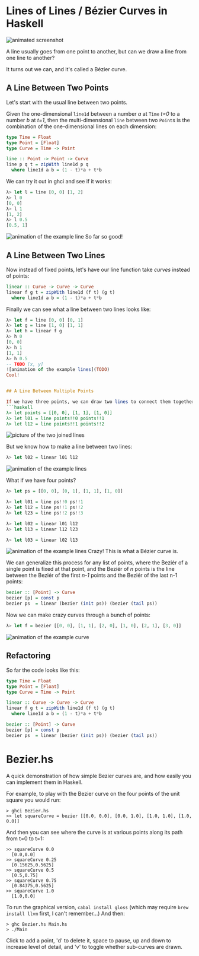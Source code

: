 # Lines of Lines / Bézier Curves in Haskell
![animated screenshot](https://x.st/images/bezier.gif)

A line usually goes from one point to another, but can we draw a line from one line to another?

It turns out we can, and it's called a Bézier curve.


## A Line Between Two Points

Let's start with the usual line between two points.

Given the one-dimensional `line1d` between a number *a* at `Time` *t=0* to a number *b* at *t=1*, then the multi-dimensional `line` between two `Point`s is the combination of the one-dimensional lines on each dimension:
```haskell
type Time = Float
type Point = [Float]
type Curve = Time -> Point

line :: Point -> Point -> Curve
line p q t = zipWith line1d p q
  where line1d a b = (1 - t)*a + t*b
```

We can try it out in ghci and see if it works:
```haskell
λ> let l = line [0, 0] [1, 2]
λ> l 0
[0, 0]
λ> l 1
[1, 2]
λ> l 0.5
[0.5, 1]
```
![animation of the example line](TODO)
So far so good!


## A Line Between Two Lines

Now instead of fixed points, let's have our line function take *curves* instead of points:
```haskell
linear :: Curve -> Curve -> Curve
linear f g t = zipWith line1d (f t) (g t)
  where line1d a b = (1 - t)*a + t*b
```

Finally we can see what a line between two lines looks like:
```haskell
λ> let f = line [0, 0] [0, 1]
λ> let g = line [1, 0] [1, 1]
λ> let h = linear f g
λ> h 0
[0, 0]
λ> h 1
[1, 1]
λ> h 0.5
-- TODO [x, y]
![animation of the example lines](TODO)
Cool!


## A Line Between Multiple Points

If we have three points, we can draw two lines to connect them together.
```haskell
λ> let points = [[0, 0], [1, 1], [1, 0]]
λ> let l01 = line points!!0 points!!1
λ> let l12 = line points!!1 points!!2
```
![picture of the two joined lines](TODO)

But we know how to make a line between two lines:
```haskell
λ> let l02 = linear l01 l12
```
![animation of the example lines](TODO)

What if we have four points?
```haskell
λ> let ps = [[0, 0], [0, 1], [1, 1], [1, 0]]

λ> let l01 = line ps!!0 ps!!1
λ> let l12 = line ps!!1 ps!!2
λ> let l23 = line ps!!2 ps!!3

λ> let l02 = linear l01 l12
λ> let l13 = linear l12 l23

λ> let l03 = linear l02 l13
```
![animation of the example lines](TODO)
Crazy! This is what a Bézier curve is.

We can generalize this process for any list of points, where the Beziér of a single point is fixed at that point, and the Beziér of *n* points is the line between the Beziér of the first *n-1* points and the Beziér of the last n-1 points:
```haskell
bezier :: [Point] -> Curve
bezier [p] = const p
bezier ps  = linear (bezier (init ps)) (bezier (tail ps))
```

Now we can make crazy curves through a bunch of points:
```haskell
λ> let f = bezier [[0, 0], [1, 1], [2, 0], [1, 0], [2, 1], [3, 0]]
```
![animation of the example curve](TODO)


## Refactoring

So far the code looks like this:
```haskell
type Time = Float
type Point = [Float]
type Curve = Time -> Point

linear :: Curve -> Curve -> Curve
linear f g t = zipWith line1d (f t) (g t)
  where line1d a b = (1 - t)*a + t*b

bezier :: [Point] -> Curve
bezier [p] = const p
bezier ps  = linear (bezier (init ps)) (bezier (tail ps))
```


# Bezier.hs

A quick demonstration of how simple Bezier curves are, and how easily you can implement them in Haskell.

For example, to play with the Bezier curve on the four points of the unit square you would run:

    > ghci Bezier.hs
    >> let squareCurve = bezier [[0.0, 0.0], [0.0, 1.0], [1.0, 1.0], [1.0, 0.0]]

And then you can see where the curve is at various points along its path from t=0 to t=1:

    >> squareCurve 0.0
      [0.0,0.0]
    >> squareCurve 0.25
      [0.15625,0.5625]
    >> squareCurve 0.5
      [0.5,0.75]
    >> squareCurve 0.75
      [0.84375,0.5625]
    >> squareCurve 1.0
      [1.0,0.0]

To run the graphical version, `cabal install gloss` (which may require `brew install llvm` first, I can't remember...) And then:

    > ghc Bezier.hs Main.hs
    > ./Main

Click to add a point, 'd' to delete it, space to pause, up and down to increase level of detail, and 'v' to toggle whether sub-curves are drawn.
